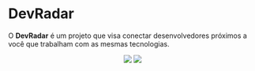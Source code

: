 # DevRadar
O **DevRadar** é um projeto que visa conectar desenvolvedores próximos a você que trabalham com as mesmas tecnologias.

<p align = "center">
<img src="https://user-images.githubusercontent.com/50887367/81876593-740f2900-9559-11ea-9151-710128ba64b6.png" />
<img src="https://user-images.githubusercontent.com/50887367/81876738-bd5f7880-9559-11ea-9686-5c2dc5d8cc58.png" />
</p>
